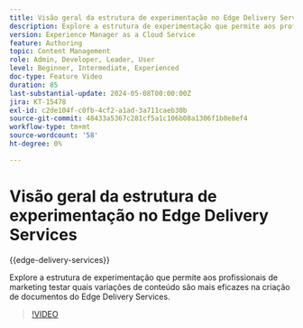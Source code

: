 ```yaml
---
title: Visão geral da estrutura de experimentação no Edge Delivery Services
description: Explore a estrutura de experimentação que permite aos profissionais de marketing testar quais variações de conteúdo são mais eficazes na criação de documentos do Edge Delivery Services.
version: Experience Manager as a Cloud Service
feature: Authoring
topic: Content Management
role: Admin, Developer, Leader, User
level: Beginner, Intermediate, Experienced
doc-type: Feature Video
duration: 85
last-substantial-update: 2024-05-08T00:00:00Z
jira: KT-15478
exl-id: c2de104f-c0fb-4cf2-a1ad-3a711caeb30b
source-git-commit: 48433a5367c281cf5a1c106b08a1306f1b0e8ef4
workflow-type: tm+mt
source-wordcount: '58'
ht-degree: 0%

---
```


# Visão geral da estrutura de experimentação no Edge Delivery Services

{{edge-delivery-services}}

Explore a estrutura de experimentação que permite aos profissionais de marketing testar quais variações de conteúdo são mais eficazes na criação de documentos do Edge Delivery Services.

>[!VIDEO](https://video.tv.adobe.com/v/3429061/?learn=on)
